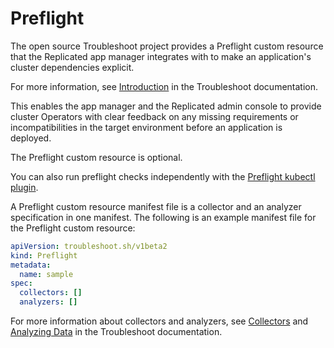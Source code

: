 # Preflight

The open source Troubleshoot project provides a Preflight custom resource that the Replicated app manager integrates with to make an application's cluster dependencies explicit.

For more information, see [Introduction](https://troubleshoot.sh/docs/preflight/introduction/) in the Troubleshoot documentation.

This enables the app manager and the Replicated admin console to provide cluster Operators with clear feedback on any missing requirements or incompatibilities in the target environment before an application is deployed.

The Preflight custom resource is optional.

You can also run preflight checks independently with the [Preflight kubectl plugin](https://troubleshoot.sh/docs/#installation).

A Preflight custom resource manifest file is a collector and an analyzer specification in one manifest. The following is an example manifest file for the Preflight custom resource:

```yaml
apiVersion: troubleshoot.sh/v1beta2
kind: Preflight
metadata:
  name: sample
spec:
  collectors: []
  analyzers: []
```

For more information about collectors and analyzers, see [Collectors](https://troubleshoot.sh/docs/collect/collectors/) and [Analyzing Data](https://troubleshoot.sh/docs/analyze/) in the Troubleshoot documentation.
